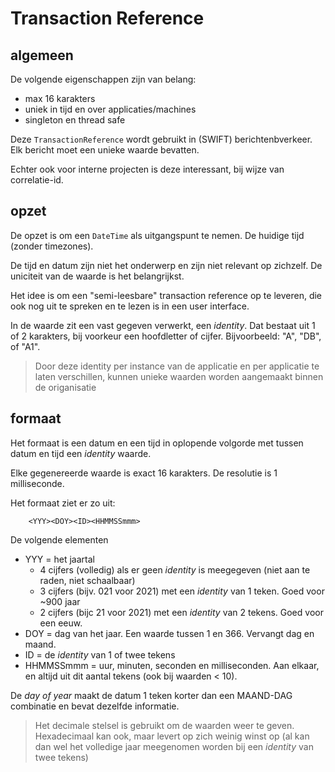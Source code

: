 # Transaction Reference

## algemeen

De volgende eigenschappen zijn van belang:

- max 16 karakters
- uniek in tijd en over applicaties/machines
- singleton en thread safe

Deze ```TransactionReference``` wordt gebruikt in (SWIFT) berichtenbverkeer. Elk bericht moet een unieke waarde bevatten.

Echter ook voor interne projecten is deze interessant, bij wijze van correlatie-id.


## opzet

De opzet is om een ```DateTime``` als uitgangspunt te nemen. De huidige tijd (zonder timezones).

De tijd en datum zijn niet het onderwerp en zijn niet relevant op zichzelf. De uniciteit van de waarde is het belangrijkst.

Het idee is om een "semi-leesbare" transaction reference op te leveren, die ook nog uit te spreken en te lezen is in een user interface.

In de waarde zit een vast gegeven verwerkt, een _identity_. Dat bestaat uit 1 of 2 karakters, bij voorkeur een hoofdletter of cijfer. Bijvoorbeeld:
"A", "DB", of "A1".

> Door deze identity per instance van de applicatie en per applicatie te laten verschillen, kunnen unieke waarden worden aangemaakt binnen de origanisatie

## formaat

Het formaat is een datum en een tijd in oplopende volgorde met tussen datum en tijd een _identity_ waarde.

Elke gegenereerde waarde is exact 16 karakters. 
De resolutie is 1 milliseconde.

Het formaat ziet er zo uit:

```
    <YYY><DOY><ID><HHMMSSmmm>
```

De volgende elementen

- YYY = het jaartal
  - 4 cijfers (volledig) als er geen _identity_ is meegegeven (niet aan te raden, niet schaalbaar)
  - 3 cijfers (bijv. 021 voor 2021) met een _identity_ van 1 teken. Goed voor ~900 jaar
  - 2 cijfers (bijc 21 voor 2021) met een _identity_ van 2 tekens. Goed voor een eeuw.
- DOY = dag van het jaar. Een waarde tussen 1 en 366. Vervangt dag en maand.
- ID = de _identity_ van 1 of twee tekens
- HHMMSSmmm = uur, minuten, seconden en milliseconden. Aan elkaar, en altijd uit dit aantal tekens (ook bij waarden < 10).


De _day of year_ maakt de datum 1 teken korter dan een MAAND-DAG combinatie en bevat dezelfde informatie.

> Het decimale stelsel is gebruikt om de waarden weer te geven.
> Hexadecimaal kan ook, maar levert op zich weinig winst op (al kan dan wel het volledige jaar meegenomen worden bij een _identity_ van twee tekens)


